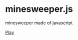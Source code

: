 # minesweeper.js
minesweeper made of javascript

[Play](https://vygr-git.github.io/minesweeper.js/)
